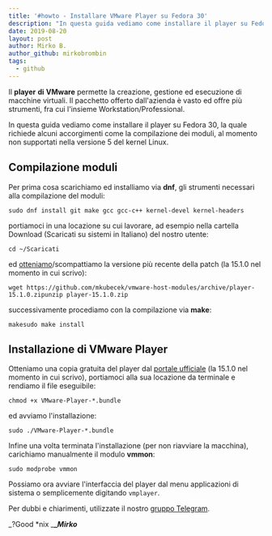 ```yaml
---
title: '#howto - Installare VMware Player su Fedora 30'
description: "In questa guida vediamo come installare il player su Fedora 30, la quale richiede alcuni accorgimenti come la compilazione dei moduli, al momento non supportati nella versione 5 del kernel Linux."
date: 2019-08-20
layout: post
author: Mirko B.
author_github: mirkobrombin
tags:
  - github
---
```

Il **player** **di** **VMware** permette la creazione, gestione ed esecuzione di macchine virtuali. Il pacchetto offerto dall'azienda è vasto ed offre più strumenti, fra cui l'insieme Workstation/Professional.

In questa guida vediamo come installare il player su Fedora 30, la quale richiede alcuni accorgimenti come la compilazione dei moduli, al momento non supportati nella versione 5 del kernel Linux.

## Compilazione moduli

Per prima cosa scarichiamo ed installiamo via **dnf**, gli strumenti necessari alla compilazione del moduli:

    sudo dnf install git make gcc gcc-c++ kernel-devel kernel-headers

portiamoci in una locazione su cui lavorare, ad esempio nella cartella Download (Scaricati su sistemi in Italiano) del nostro utente:

    cd ~/Scaricati

ed [otteniamo](https://github.com/mkubecek/vmware-host-modules/releases)/scompattiamo la versione più recente della patch (la 15.1.0 nel momento in cui scrivo):

    wget https://github.com/mkubecek/vmware-host-modules/archive/player-15.1.0.zipunzip player-15.1.0.zip

successivamente procediamo con la compilazione via **make**:

    makesudo make install

## Installazione di VMware Player

Otteniamo una copia gratuita del player dal [portale ufficiale](https://my.vmware.com/en/web/vmware/free#desktop_end_user_computing/vmware_workstation_player/15_0) (la 15.1.0 nel momento in cui scrivo), portiamoci alla sua locazione da terminale e rendiamo il file eseguibile:

    chmod +x VMware-Player-*.bundle

ed avviamo l'installazione:

    sudo ./VMware-Player-*.bundle

Infine una volta terminata l'installazione (per non riavviare la macchina), carichiamo manualmente il modulo **vmmon**:

    sudo modprobe vmmon

Possiamo ora avviare l'interfaccia del player dal menu applicazioni di sistema o semplicemente digitando `vmplayer`.

Per dubbi e chiarimenti, utilizzate il nostro [gruppo Telegram](https://t.me/gentedilinux).

_?Good *nix _**__Mirko_**